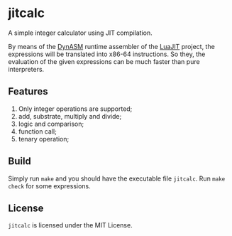 # jitcalc

A simple integer calculator using JIT compilation.

By means of the [DynASM](https://luajit.org/dynasm.html) runtime assembler of
the [LuaJIT](https://luajit.org/) project, the expressions will be translated
into x86-64 instructions. So they, the evaluation of the given expressions can
be much faster than pure interpreters.

## Features

1. Only integer operations are supported;
2. add, substrate, multiply and divide;
3. logic and comparison;
4. function call;
5. tenary operation;

## Build

Simply run `make` and you should have the executable file `jitcalc`.
Run `make check` for some expressions.

## License

`jitcalc` is licensed under the MIT License.
